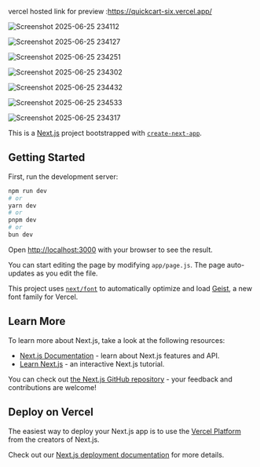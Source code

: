 vercel hosted link for preview :https://quickcart-six.vercel.app/

![Screenshot 2025-06-25 234112](https://github.com/user-attachments/assets/9fd61637-a670-48b4-978d-b0a34de3e9ff)

![Screenshot 2025-06-25 234127](https://github.com/user-attachments/assets/1860eb60-2c53-41b8-a557-ba1281bf18a0)

![Screenshot 2025-06-25 234251](https://github.com/user-attachments/assets/319d91f0-991a-4260-8886-16ba237d45c3)

![Screenshot 2025-06-25 234302](https://github.com/user-attachments/assets/d1a30e9b-3e33-4c81-91e3-147f3bebe286)

![Screenshot 2025-06-25 234432](https://github.com/user-attachments/assets/285471a9-9b1b-4f5f-9125-e2a9a6060463)

![Screenshot 2025-06-25 234533](https://github.com/user-attachments/assets/51960f23-cdc3-44b4-bd38-5a16e5745472)

![Screenshot 2025-06-25 234317](https://github.com/user-attachments/assets/c672e6f7-8ef8-4ef5-8f01-8b182a29ff37)


















This is a [Next.js](https://nextjs.org) project bootstrapped with [`create-next-app`](https://github.com/vercel/next.js/tree/canary/packages/create-next-app).

## Getting Started

First, run the development server:

```bash
npm run dev
# or
yarn dev
# or
pnpm dev
# or
bun dev
```

Open [http://localhost:3000](http://localhost:3000) with your browser to see the result.

You can start editing the page by modifying `app/page.js`. The page auto-updates as you edit the file.

This project uses [`next/font`](https://nextjs.org/docs/app/building-your-application/optimizing/fonts) to automatically optimize and load [Geist](https://vercel.com/font), a new font family for Vercel.

## Learn More

To learn more about Next.js, take a look at the following resources:

- [Next.js Documentation](https://nextjs.org/docs) - learn about Next.js features and API.
- [Learn Next.js](https://nextjs.org/learn) - an interactive Next.js tutorial.

You can check out [the Next.js GitHub repository](https://github.com/vercel/next.js) - your feedback and contributions are welcome!

## Deploy on Vercel

The easiest way to deploy your Next.js app is to use the [Vercel Platform](https://vercel.com/new?utm_medium=default-template&filter=next.js&utm_source=create-next-app&utm_campaign=create-next-app-readme) from the creators of Next.js.

Check out our [Next.js deployment documentation](https://nextjs.org/docs/app/building-your-application/deploying) for more details.
